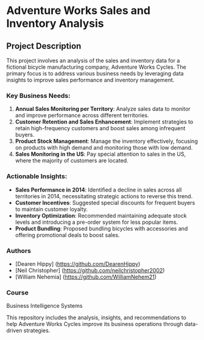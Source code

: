 # Adventure Works Sales and Inventory Analysis

## Project Description

This project involves an analysis of the sales and inventory data for a fictional bicycle manufacturing company, Adventure Works Cycles. The primary focus is to address various business needs by leveraging data insights to improve sales performance and inventory management.

### Key Business Needs:
1. **Annual Sales Monitoring per Territory**: Analyze sales data to monitor and improve performance across different territories.
2. **Customer Retention and Sales Enhancement**: Implement strategies to retain high-frequency customers and boost sales among infrequent buyers.
3. **Product Stock Management**: Manage the inventory effectively, focusing on products with high demand and monitoring those with low demand.
4. **Sales Monitoring in the US**: Pay special attention to sales in the US, where the majority of customers are located.

### Actionable Insights:
- **Sales Performance in 2014**: Identified a decline in sales across all territories in 2014, necessitating strategic actions to reverse this trend.
- **Customer Incentives**: Suggested special discounts for frequent buyers to maintain customer loyalty.
- **Inventory Optimization**: Recommended maintaining adequate stock levels and introducing a pre-order system for less popular items.
- **Product Bundling**: Proposed bundling bicycles with accessories and offering promotional deals to boost sales.

### Authors
- [Dearen Hippy] (https://github.com/DearenHippy)
- [Neil Christopher] (https://github.com/neilchristopher2002)
- [William Nehemia] (https://github.com/WilliamNehem21)

### Course
Business Intelligence Systems

This repository includes the analysis, insights, and recommendations to help Adventure Works Cycles improve its business operations through data-driven strategies.
